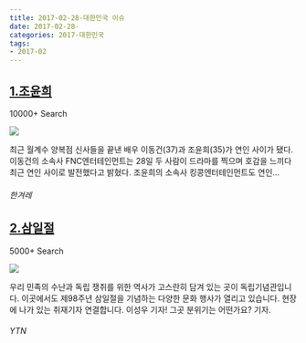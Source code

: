 ```yaml
---
title: 2017-02-28-대한민국 이슈
date: 2017-02-28-
categories: 2017-대한민국
tags: 
- 2017-02
---
```


[1.조윤희](http://www.hani.co.kr/arti/culture/travel/784501.html)
--

10000+ Search

![](http:)

최근 월계수 양복점 신사들을 끝낸 배우 이동건(37)과 조윤희(35)가 연인 사이가 됐다. 이동건의 소속사 FNC엔터테인먼트는 28일 두 사람이 드라마를 찍으며 호감을 느끼다 최근 연인 사이로 발전했다고 밝혔다. 조윤희의 소속사 킹콩엔터테인먼트도 연인...
###### 한겨레

[2.삼일절](http://www.ytn.co.kr/_ln/0115_201703011324533239)
--

5000+ Search

![](http:)

우리 민족의 수난과 독립 쟁취를 위한 역사가 고스란히 담겨 있는 곳이 독립기념관입니다. 이곳에서도 제98주년 삼일절을 기념하는 다양한 문화 행사가 열리고 있습니다. 현장에 나가 있는 취재기자 연결합니다. 이성우 기자! 그곳 분위기는 어떤가요? 기자.
###### YTN

